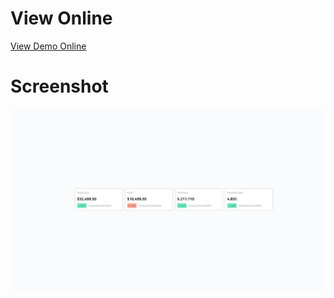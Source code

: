 # View Online

[View Demo Online](https://fariidlotfi.github.io/ready-templates/sections/dashboard-sections/info-box/)

# Screenshot

![screenshot](../../../shots/dashboard-info-box.png)
